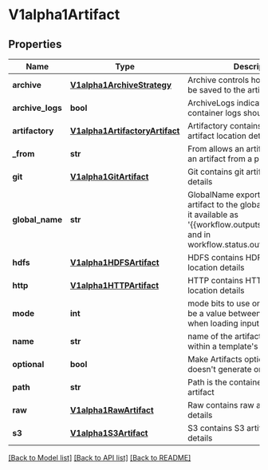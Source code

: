 # V1alpha1Artifact

## Properties
Name | Type | Description | Notes
------------ | ------------- | ------------- | -------------
**archive** | [**V1alpha1ArchiveStrategy**](V1alpha1ArchiveStrategy.md) | Archive controls how the artifact will be saved to the artifact repository. | [optional] 
**archive_logs** | **bool** | ArchiveLogs indicates if the container logs should be archived | [optional] 
**artifactory** | [**V1alpha1ArtifactoryArtifact**](V1alpha1ArtifactoryArtifact.md) | Artifactory contains artifactory artifact location details | [optional] 
**_from** | **str** | From allows an artifact to reference an artifact from a previous step | [optional] 
**git** | [**V1alpha1GitArtifact**](V1alpha1GitArtifact.md) | Git contains git artifact location details | [optional] 
**global_name** | **str** | GlobalName exports an output artifact to the global scope, making it available as &#39;{{workflow.outputs.artifacts.XXXX}} and in workflow.status.outputs.artifacts | [optional] 
**hdfs** | [**V1alpha1HDFSArtifact**](V1alpha1HDFSArtifact.md) | HDFS contains HDFS artifact location details | [optional] 
**http** | [**V1alpha1HTTPArtifact**](V1alpha1HTTPArtifact.md) | HTTP contains HTTP artifact location details | [optional] 
**mode** | **int** | mode bits to use on this file, must be a value between 0 and 0777 set when loading input artifacts. | [optional] 
**name** | **str** | name of the artifact. must be unique within a template&#39;s inputs/outputs. | 
**optional** | **bool** | Make Artifacts optional, if Artifacts doesn&#39;t generate or exist | [optional] 
**path** | **str** | Path is the container path to the artifact | [optional] 
**raw** | [**V1alpha1RawArtifact**](V1alpha1RawArtifact.md) | Raw contains raw artifact location details | [optional] 
**s3** | [**V1alpha1S3Artifact**](V1alpha1S3Artifact.md) | S3 contains S3 artifact location details | [optional] 

[[Back to Model list]](../README.md#documentation-for-models) [[Back to API list]](../README.md#documentation-for-api-endpoints) [[Back to README]](../README.md)


